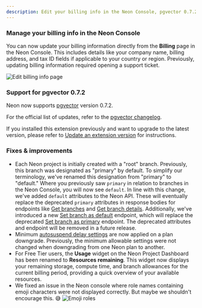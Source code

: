 ```yaml
---
description: Edit your billing info in the Neon Console, pgvector 0.7.2, and more
---
```


### Manage your billing info in the Neon Console

You can now update your billing information directly from the **Billing** page in the Neon Console. This includes details like your company name, billing address, and tax ID fields if applicable to your country or region. Previously, updating billing information required opening a support ticket.

![Edit billing info page](/docs/relnotes/edit_billing_info.png)

### Support for pgvector 0.7.2

Neon now supports [pgvector](/docs/extensions/pgvector) version 0.7.2.

For the official list of updates, refer to the [pgvector changelog](https://github.com/pgvector/pgvector/blob/master/CHANGELOG.md).

If you installed this extension previously and want to upgrade to the latest version, please refer to [Update an extension version](/docs/extensions/pg-extensions#update-an-extension-version) for instructions.

### Fixes & improvements

- Each Neon project is initially created with a "root" branch. Previously, this branch was designated as "primary" by default. To simplify our terminology, we've renamed this designation from "primary" to "default." Where you previously saw `primary` in relation to branches in the Neon Console, you will now see `default`. In line with this change, we've added `default` attributes to the Neon API. These will eventually replace the deprecated `primary` attributes in response bodies for endpoints like [Get branches](https://api-docs.neon.tech/reference/listprojectbranchendpoints) and [Get branch details](https://api-docs.neon.tech/reference/getprojectbranch). Additionally, we've introduced a new [Set branch as default](https://api-docs.neon.tech/reference/setdefaultprojectbranch) endpoint, which will replace the deprecated [Set branch as primary](https://api-docs.neon.tech/reference/setprimaryprojectbranch) endpoint. The deprecated attributes and endpoint will be removed in a future release.
- Minimum [autosuspend delay settings](/docs/guides/auto-suspend-guide#autosuspend-limits) are now applied on a plan downgrade. Previously, the minimum allowable settings were not changed when downgrading from one Neon plan to another.
- For Free Tier users, the **Usage** widget on the Neon Project Dashboard has been renamed to **Resources remaining**. This widget now displays your remaining storage, compute time, and branch allowances for the current billing period, providing a quick overview of your available resources.
- We fixed an issue in the Neon console where role names containing emoji characters were not displayed correctly. But maybe we shouldn't encourage this. 😅
  ![Emoji roles](/docs/relnotes/emojii_roles.png)
